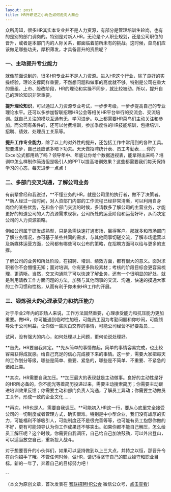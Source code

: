 ```yaml
---
layout: post
title: HR升职记之小角色如何走向大舞台
---
```


众所周知，很多HR其实本专业并不是人力资源，有部分是管理培训生轮岗，也有的是别的部门调岗的。特别是对新人HR，无论是个人职业规划，还是公司职位的晋升，或者是本部门内的人际关系，都面临着前所未有的挑战。这时候，菜鸟们应该做足哪些功夫，厚积薄发，才具备晋升的资质呢？

<!--more-->

### <span class="color1">一、主动提升专业能力</span>

就像前面说到的，很多HR专业并不是人力资源。进入HR这个行业，除了良好的实操经验，理论支撑同样重要，不然想问题和做事的高度就不够。特别是公司在重大的重组、上市、股改阶段，HR的理论和实操不同步，就比较被动。所以，提升自己的理论知识非常重要。

**提升理论知识**，可以通过人力资源专业考试，一步步考级，一步步提高自己的专业理论水平。还可以多参加智联招聘HR公会等相关HR平台举行的交流会、交流培训。就自己关注的模块互通有无，学习进步。以上都需要HR菜鸟们主动关注和参加。而公司有条件的，还可以付费培训，参加季度性的HR技能培训，包括培训、招聘、绩效、处理员工关系等。

**提升工作专业能力**，除了以上的对外性的提升，还包括工作中常用到的各种工具。想要进步，自己还应该多暗下功夫。天天做招聘统计表、员工考勤表……你的Excel公式都用熟了吗？领导年中、年底让你给个数据透视表，能拿得出来吗？培训中怎么样制作简洁但是吸引人的PPT以提高培训效果？这些都需要我们每天保持学习的心态，每天进步一点点！

### <span class="color1">二、多部门交叉沟通，了解公司业务</span>

有前辈曾经和我说过，**不懂业务的HR，就是公司里的执行者，做不了决策者。**新人经过一段时间，对人资部门内部的工作流程已经非常清晰，可以利用自身岗位的某些优势，在和各个部门交流的时候，多请教多了解公司的主营业务，才能更好的知道公司的人力资源需求现状，公司所处的运营阶段和运营好坏，从而决定公司的人力资源策略。

例如公司属于研发成熟型，只是急需快速打通市场，赢得客户。那就多和市场部门了解业务情况，亦可基于某些共同的需求，与其他同事切磋交流，了解市场运营以及新媒体运营方面，公司都有哪些可以公布的策略，在招聘方面可以给与更多的支撑。

了解公司的业务和所处阶段，在招聘、培训、绩效方面，都有很大的意义。面对求职者你不会懵懂无知；面对培训，你有更多阶段素材；考核的阶段目标会更容易梳理，更清晰。当然，交叉沟通除了可以快速了解业务，还有一个很明显的好处，就是利用请教工作方面问题的方法，加强与其他同事的交流、沟通，快速的摸通大家的工作习惯和性格，从而有利于你未来HR工作的开展。

### <span class="color1">三、锻炼强大的心理承受力和抗压能力</span>

对于毕业2年内的职场人来说，工作方法固然重要，心理承受能力和抗压能力更加重要。做HR，你可能遇到临时性加班，可能员工因为考勤问题和你吵闹，可能领导处于公司利益，让你做一些灰白交界的事情，可能公司经营不好要裁员……

试问，没有强大的内心，如何处理以上问题，更何论说处理好。

**首先，HR要自我肯定。**先从简单的事情做起，简单的事情容易完成，也比较容易获得成就感。给自己充足的信心完成接下来的事情。这一步，需要大家把每天的工作划分等级，哪些是简单、重要、紧急的，哪些是不简单、不重要、不紧急的诸如此类。

**其次，HR需要自我加压。**加压最大的表现就是主动做事。良好的主动性是好的HR所必备的，你不能光等着简历投递过来，需要主动搜索简历；你需要主动跟进培训效果反馈；你需要主动和部门负责人沟通，了解员工异动；你需要主动做员工关怀，形成一致的企业文化……

**再次，HR也是人，需要自我调压。**可能初入HR这一行，要从心底里完全接受公司的一切制度或者管理方式，确实很难。特别是中小型企业，我们没有雄厚的实力，可能福利不够吸引人，可能制度还不是很完善等等，也可能有员工抱怨你做的不好，更有可能领导认为你工作成果还不够突出。如果你都不能自己解压，怎么给员工解压呢？这个时候，你需要自我调压，自己给自己加油鼓劲，可以外出登山，可以适当放空自己，重新投入战斗。

对于想要晋升的小伙伴们，如果可以坚持做到以上三大点，并持之以恒，那晋升令在向你招手了哦。不管任何时候，做HR，请记得坚守自己的职业操守和职业目标。新的一年了，奔着自己的目标努力吧！

--

（本文为原创文章，首次发表在 [智联招聘HR公会](https://mp.weixin.qq.com/s?__biz=MjM5OTU1MzY1Mg==&mid=404249805&idx=1&sn=4d074cdc07541b664f95e96bda894cf1&scene=1) 微信公众号，[点击查看](https://mp.weixin.qq.com/s?__biz=MjM5OTU1MzY1Mg==&mid=404249805&idx=1&sn=4d074cdc07541b664f95e96bda894cf1&scene=1)）
